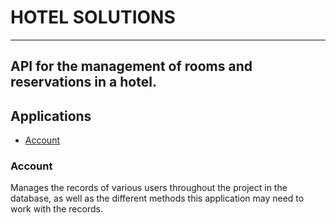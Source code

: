 # HOTEL SOLUTIONS   
-----
API for the management of rooms and reservations in a hotel.
-----

## Applications
- [Account](#account)

### Account
Manages the records of various users throughout the project in the database, as well as the different methods this application may need to work with the records.